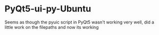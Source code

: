 # PyQt5-ui-py-Ubuntu
Seems as though the pyuic script in PyQt5 wasn't working very well, did a little work on the filepaths and now its working
